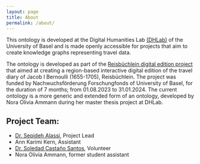 ```yaml
---
layout: page
title: About
permalink: /about/
---
```


This ontology is developed at the Digital Humanities Lab [(DHLab)](https://dhlab.philhist.unibas.ch/)
of the University of Basel and is made openly accessible for projects that aim to
create knowledge graphs representing travel data.

The ontology is developed as part of the [Reisbüchlein digital edition project](https://universe.unibas.ch/projects-collaborations/10751)
that aimed at creating a region-based interactive digital edition of the travel
diary of Jacob I Bernoulli (1655-1705), Reisbüchlein. The project was funded by
Nachwuchsförderung Forschungfonds of University of Basel, for the duration of 7 months;
from 01.08.2023 to 31.01.2024. The current ontology is a more generic and extended form of an ontology,
developed by Nora Olivia Ammann during her master thesis project at DHLab.

## Project Team:
- [Dr. Sepideh Alassi](https://dhlab.philhist.unibas.ch/en/persons/sepideh-alassi/), Project Lead
- Ann Karimi Kern, Assistant
- [Dr. Soledad Castaño Santos](https://iberoromanistik.philhist.unibas.ch/de/personen/soledad-castano-santos/), Volunteer
- Nora Olivia Ammann, former student assistant
